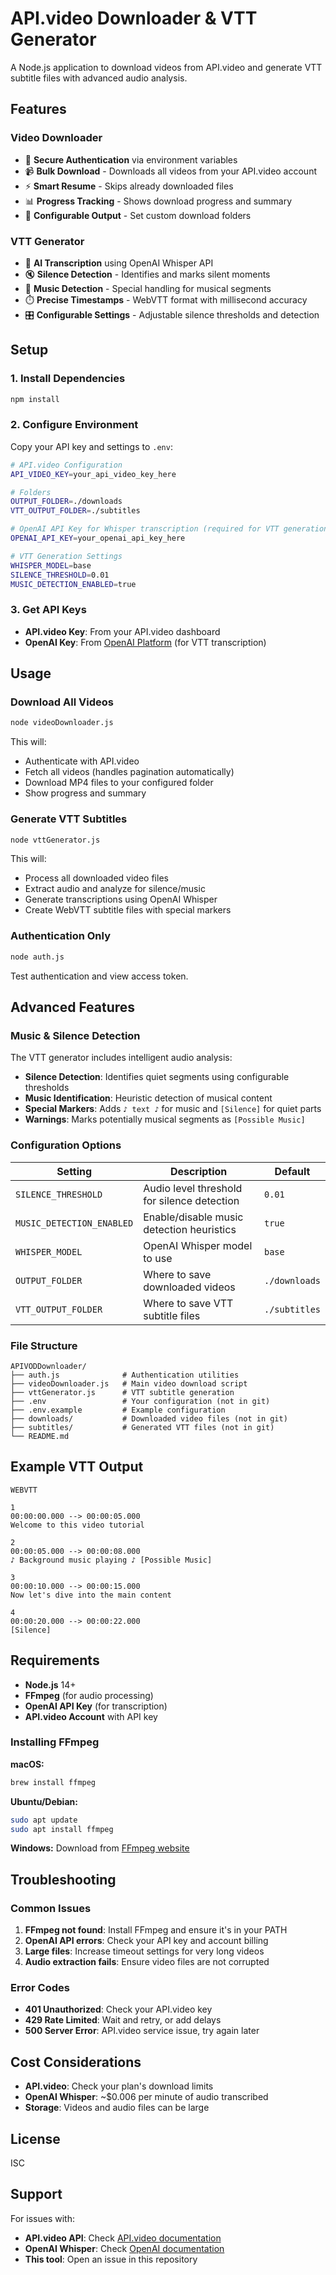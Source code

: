 # API.video Downloader & VTT Generator

A Node.js application to download videos from API.video and generate VTT subtitle files with advanced audio analysis.

## Features

### Video Downloader
- 🔐 **Secure Authentication** via environment variables
- 📹 **Bulk Download** - Downloads all videos from your API.video account
- ⚡ **Smart Resume** - Skips already downloaded files
- 📊 **Progress Tracking** - Shows download progress and summary
- 🎯 **Configurable Output** - Set custom download folders

### VTT Generator
- 🎤 **AI Transcription** using OpenAI Whisper API
- 🔇 **Silence Detection** - Identifies and marks silent moments
- 🎵 **Music Detection** - Special handling for musical segments
- ⏱️ **Precise Timestamps** - WebVTT format with millisecond accuracy
- 🎛️ **Configurable Settings** - Adjustable silence thresholds and detection

## Setup

### 1. Install Dependencies
```bash
npm install
```

### 2. Configure Environment
Copy your API key and settings to `.env`:
```bash
# API.video Configuration
API_VIDEO_KEY=your_api_video_key_here

# Folders
OUTPUT_FOLDER=./downloads
VTT_OUTPUT_FOLDER=./subtitles

# OpenAI API Key for Whisper transcription (required for VTT generation)
OPENAI_API_KEY=your_openai_api_key_here

# VTT Generation Settings
WHISPER_MODEL=base
SILENCE_THRESHOLD=0.01
MUSIC_DETECTION_ENABLED=true
```

### 3. Get API Keys
- **API.video Key**: From your API.video dashboard
- **OpenAI Key**: From [OpenAI Platform](https://platform.openai.com/api-keys) (for VTT transcription)

## Usage

### Download All Videos
```bash
node videoDownloader.js
```
This will:
- Authenticate with API.video
- Fetch all videos (handles pagination automatically)
- Download MP4 files to your configured folder
- Show progress and summary

### Generate VTT Subtitles
```bash
node vttGenerator.js
```
This will:
- Process all downloaded video files
- Extract audio and analyze for silence/music
- Generate transcriptions using OpenAI Whisper
- Create WebVTT subtitle files with special markers

### Authentication Only
```bash
node auth.js
```
Test authentication and view access token.

## Advanced Features

### Music & Silence Detection
The VTT generator includes intelligent audio analysis:

- **Silence Detection**: Identifies quiet segments using configurable thresholds
- **Music Identification**: Heuristic detection of musical content
- **Special Markers**: Adds `♪ text ♪` for music and `[Silence]` for quiet parts
- **Warnings**: Marks potentially musical segments as `[Possible Music]`

### Configuration Options

| Setting | Description | Default |
|---------|-------------|---------|
| `SILENCE_THRESHOLD` | Audio level threshold for silence detection | `0.01` |
| `MUSIC_DETECTION_ENABLED` | Enable/disable music detection heuristics | `true` |
| `WHISPER_MODEL` | OpenAI Whisper model to use | `base` |
| `OUTPUT_FOLDER` | Where to save downloaded videos | `./downloads` |
| `VTT_OUTPUT_FOLDER` | Where to save VTT subtitle files | `./subtitles` |

### File Structure
```
APIVODDownloader/
├── auth.js              # Authentication utilities
├── videoDownloader.js   # Main video download script
├── vttGenerator.js      # VTT subtitle generation
├── .env                 # Your configuration (not in git)
├── .env.example         # Example configuration
├── downloads/           # Downloaded video files (not in git)
├── subtitles/           # Generated VTT files (not in git)
└── README.md
```

## Example VTT Output

```vtt
WEBVTT

1
00:00:00.000 --> 00:00:05.000
Welcome to this video tutorial

2
00:00:05.000 --> 00:00:08.000
♪ Background music playing ♪ [Possible Music]

3
00:00:10.000 --> 00:00:15.000
Now let's dive into the main content

4
00:00:20.000 --> 00:00:22.000
[Silence]
```

## Requirements

- **Node.js** 14+ 
- **FFmpeg** (for audio processing)
- **OpenAI API Key** (for transcription)
- **API.video Account** with API key

### Installing FFmpeg

**macOS:**
```bash
brew install ffmpeg
```

**Ubuntu/Debian:**
```bash
sudo apt update
sudo apt install ffmpeg
```

**Windows:**
Download from [FFmpeg website](https://ffmpeg.org/download.html)

## Troubleshooting

### Common Issues

1. **FFmpeg not found**: Install FFmpeg and ensure it's in your PATH
2. **OpenAI API errors**: Check your API key and account billing
3. **Large files**: Increase timeout settings for very long videos
4. **Audio extraction fails**: Ensure video files are not corrupted

### Error Codes
- **401 Unauthorized**: Check your API.video key
- **429 Rate Limited**: Wait and retry, or add delays
- **500 Server Error**: API.video service issue, try again later

## Cost Considerations

- **API.video**: Check your plan's download limits
- **OpenAI Whisper**: ~$0.006 per minute of audio transcribed
- **Storage**: Videos and audio files can be large

## License

ISC

## Support

For issues with:
- **API.video API**: Check [API.video documentation](https://docs.api.video/)
- **OpenAI Whisper**: Check [OpenAI documentation](https://platform.openai.com/docs/)
- **This tool**: Open an issue in this repository 